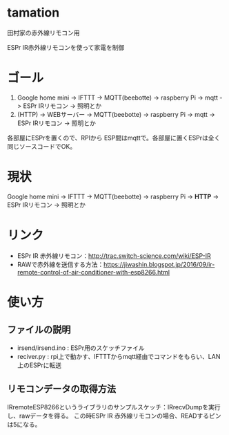 # tamation
田村家の赤外線リモコン用


ESPr IR赤外線リモコンを使って家電を制御


# ゴール 

1. Google home mini -> IFTTT -> MQTT(beebotte) -> raspberry Pi -> mqtt -> ESPr IRリモコン -> 照明とか
1. (HTTP) -> WEBサーバー -> MQTT(beebotte) -> raspberry Pi -> mqtt -> ESPr IRリモコン -> 照明とか

各部屋にESPrを置くので、RPIから ESP間はmqttで。各部屋に置くESPrは全く同じソースコードでOK。


# 現状

Google home mini -> IFTTT -> MQTT(beebotte) -> raspberry Pi -> **HTTP** -> ESPr IRリモコン -> 照明とか


# リンク
* ESPr IR 赤外線リモコン：http://trac.switch-science.com/wiki/ESP-IR
* RAWで赤外線を送信する方法：https://jiwashin.blogspot.jp/2016/09/ir-remote-control-of-air-conditioner-with-esp8266.html

# 使い方

## ファイルの説明
* irsend/irsend.ino : ESPr用のスケッチファイル
* reciver.py : rpi上で動かす、IFTTTからmqtt経由でコマンドをもらい、LAN上のESPrに転送

## リモコンデータの取得方法
IRremoteESP8266というライブラリのサンプルスケッチ：IRrecvDumpを実行し、rawデータを得る。
この時ESPr IR 赤外線リモコンの場合、READするピンは5になる。
